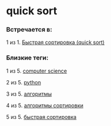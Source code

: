 # quick sort

### Встречается в:

1 из 1. [Быстрая сортировка (quick sort)](../Computer%20science/Быстрая%20сортировка.md)


### Близкие теги:

1 из 5. [computer science](../__tags/computer_science.md)

2 из 5. [python](../__tags/python.md)

3 из 5. [алгоритмы](../__tags/algoritmy.md)

4 из 5. [алгоритмы сортировки](../__tags/algoritmy_sortirovki.md)

5 из 5. [быстрая сортировка](../__tags/bystraya_sortirovka.md)

